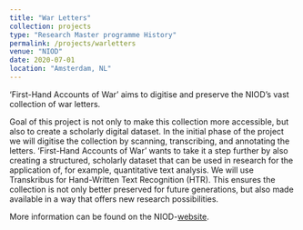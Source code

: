 ```yaml
---
title: "War Letters"
collection: projects
type: "Research Master programme History"
permalink: /projects/warletters
venue: "NIOD"
date: 2020-07-01
location: "Amsterdam, NL"
---
```


‘First-Hand Accounts of War’ aims to digitise and preserve the NIOD’s vast collection of war letters.

Goal of this project is not only to make this collection more accessible, but also to create a scholarly digital dataset. In the initial phase of the project we will digitise the collection by scanning, transcribing, and annotating the letters. ‘First-Hand Accounts of War’ wants to take it a step further by also creating a structured, scholarly dataset that can be used in research for the application of, for example, quantitative text analysis. We will use Transkribus for Hand-Written Text Recognition (HTR). This ensures the collection is not only better preserved for future generations, but also made available in a way that offers new research possibilities.

More information can be found on the NIOD-<a href="https://www.niod.nl/en/projects/war-letters-1935-1950-niod-digitised" target="_blank">website</a>.
